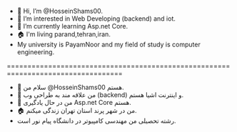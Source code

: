 - 👋 Hi, I’m @HosseinShams00.
- 👀 I’m interested in Web Developing (backend) and iot.
- 🌱 I’m currently learning Asp.net Core.
- 🏠 I'm living parand,tehran,iran.
- My university is PayamNoor and my field of study is computer engineering.

==================================================================================

- 👋 سلام من  @HosseinShams00 هستم.
- 👀 من علاقه مند به طراحی وب (backend) و اینترنت اشیا هستم.
- 🌱 من در حال یادگیری Asp.net Core هستم.
- 🏠 من در شهر پرند استان تهران زندگی میکنم.
- رشته تحصیلی من مهندسی کامپیوتر در دانشگاه پیام نور است.

